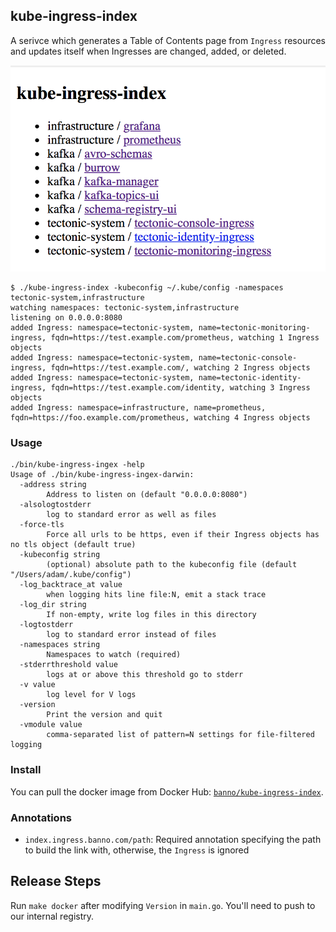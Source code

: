 ## kube-ingress-index

A serivce which generates a Table of Contents page from `Ingress` resources and updates itself when Ingresses are changed, added, or deleted.

![](assets/index.png)

```
$ ./kube-ingress-index -kubeconfig ~/.kube/config -namespaces tectonic-system,infrastructure
watching namespaces: tectonic-system,infrastructure
listening on 0.0.0.0:8080
added Ingress: namespace=tectonic-system, name=tectonic-monitoring-ingress, fqdn=https://test.example.com/prometheus, watching 1 Ingress objects
added Ingress: namespace=tectonic-system, name=tectonic-console-ingress, fqdn=https://test.example.com/, watching 2 Ingress objects
added Ingress: namespace=tectonic-system, name=tectonic-identity-ingress, fqdn=https://test.example.com/identity, watching 3 Ingress objects
added Ingress: namespace=infrastructure, name=prometheus, fqdn=https://foo.example.com/prometheus, watching 4 Ingress objects
```

### Usage

```
./bin/kube-ingress-ingex -help
Usage of ./bin/kube-ingress-ingex-darwin:
  -address string
    	Address to listen on (default "0.0.0.0:8080")
  -alsologtostderr
    	log to standard error as well as files
  -force-tls
    	Force all urls to be https, even if their Ingress objects has no tls object (default true)
  -kubeconfig string
    	(optional) absolute path to the kubeconfig file (default "/Users/adam/.kube/config")
  -log_backtrace_at value
    	when logging hits line file:N, emit a stack trace
  -log_dir string
    	If non-empty, write log files in this directory
  -logtostderr
    	log to standard error instead of files
  -namespaces string
    	Namespaces to watch (required)
  -stderrthreshold value
    	logs at or above this threshold go to stderr
  -v value
    	log level for V logs
  -version
    	Print the version and quit
  -vmodule value
    	comma-separated list of pattern=N settings for file-filtered logging
```

### Install

You can pull the docker image from Docker Hub: [`banno/kube-ingress-index`](https://hub.docker.com/r/banno/kube-ingress-index/).

### Annotations

- `index.ingress.banno.com/path`: Required annotation specifying the path to build the link with, otherwise, the `Ingress` is ignored

## Release Steps

Run `make docker` after modifying `Version` in `main.go`. You'll need to push to our internal registry.
